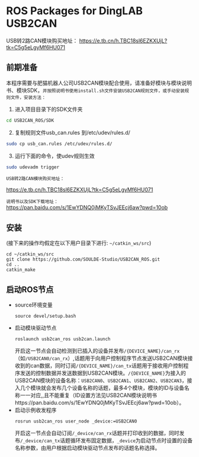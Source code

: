 # ROS Packages for DingLAB USB2CAN 
USB转2路CAN模块购买地址： https://e.tb.cn/h.TBC18sl6EZKXUjL?tk=C5g5eLgyMf6HU071
## 前期准备
本程序需要与肥猫机器人公司USB2CAN模块配合使用，请准备好模块与模块说明书、模块SDK，`并按照说明书使用install.sh文件安装USB2CAN规则文件，或手动安装规则文件，安装方法：`
1. 进入项目目录下的SDK文件夹
```bash
cd USB2CAN_ROS/SDK
```
2. 复制规则文件usb_can.rules 到/etc/udev/rules.d/
```bash
sudo cp usb_can.rules /etc/udev/rules.d/
```
3. 运行下面的命令，使udev规则生效
```bash
sudo udevadm trigger
```


```USB转2路CAN模块购买地址：```

https://e.tb.cn/h.TBC18sl6EZKXUjL?tk=C5g5eLgyMf6HU071

```说明书以及SDK下载地址：```
https://pan.baidu.com/s/1EwYDNQ0jMKyTSvJEEcj6aw?pwd=10ob

## 安装
(接下来的操作均假定在以下用户目录下进行: `~/catkin_ws/src`)

```
cd ~/catkin_ws/src
git clone https://github.com/SOULDE-Studio/USB2CAN_ROS.git
cd ..
catkin_make
```

## 启动ROS节点
* source环境变量
    ```
    source devel/setup.bash
    ```
* 启动模块驱动节点
    ```
    roslaunch usb2can_ros usb2can.launch 
    ```
    开启这一节点会自动检测到已插入的设备并发布`/{DEVICE_NAME}/can_rx`（如`/USB2CAN0/can_rx`）,话题用于向用户控制程序节点发送USB2CAN模块接收到的can数据，同时订阅`/{DEVICE_NAME}/can_tx`话题用于接收用户控制程序发送的控制数据并发送数据到USB2CAN模块。`/{DEVICE_NAME}`为接入的USB2CAN模块的设备名称：`USB2CAN0`、`USB2CAN1`、`USB2CAN2`、`USB2CAN3`，接入几个模块就会发布几个设备名称的话题，最多4个模块，模块的ID与设备名称一一对应,,且不能重复（ID设置方法见USB2CAN模块说明书https://pan.baidu.com/s/1EwYDNQ0jMKyTSvJEEcj6aw?pwd=10ob）。
* 启动示例收发程序
    ```
    rosrun usb2can_ros user_node _device:=USB2CAN0
    ```
    开启这一节点会自动订阅`/_device/can_rx`话题并打印收到的数据，同时发布`/_device/can_tx`话题循环发布固定数据，`_device`为启动节点时设置的设备名称参数，由用户根据启动模块驱动节点发布的话题名称选择。
